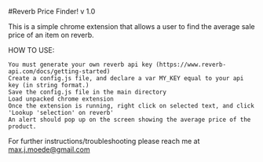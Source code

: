 #Reverb Price Finder! v 1.0

This is a simple chrome extension that allows a user to find the average sale price of an item on reverb.

HOW TO USE:
```
You must generate your own reverb api key (https://www.reverb-api.com/docs/getting-started)
Create a config.js file, and declare a var MY_KEY equal to your api key (in string format.)
Save the config.js file in the main directory
Load unpacked chrome extension
Once the extension is running, right click on selected text, and click 'Lookup 'selection' on reverb'
An alert should pop up on the screen showing the average price of the product.
```

For further instructions/troubleshooting please reach me at max.j.moede@gmail.com
